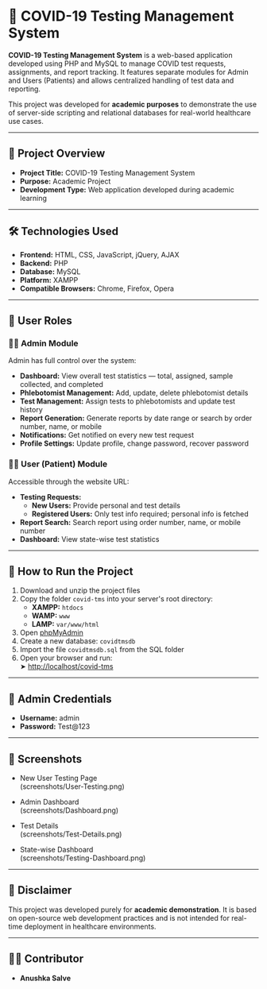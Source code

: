# 🦠 COVID-19 Testing Management System

**COVID-19 Testing Management System** is a web-based application developed using PHP and MySQL to manage COVID test requests, assignments, and report tracking. It features separate modules for Admin and Users (Patients) and allows centralized handling of test data and reporting.

This project was developed for **academic purposes** to demonstrate the use of server-side scripting and relational databases for real-world healthcare use cases.

---

## 📌 Project Overview

- **Project Title:** COVID-19 Testing Management System  
- **Purpose:** Academic Project  
- **Development Type:** Web application developed during academic learning  

---

## 🛠️ Technologies Used

- **Frontend:** HTML, CSS, JavaScript, jQuery, AJAX  
- **Backend:** PHP   
- **Database:** MySQL  
- **Platform:** XAMPP  
- **Compatible Browsers:** Chrome, Firefox, Opera

---

## 👤 User Roles

### 👨‍⚕️ Admin Module
Admin has full control over the system:

- **Dashboard:** View overall test statistics — total, assigned, sample collected, and completed
- **Phlebotomist Management:** Add, update, delete phlebotomist details
- **Test Management:** Assign tests to phlebotomists and update test history
- **Report Generation:** Generate reports by date range or search by order number, name, or mobile
- **Notifications:** Get notified on every new test request
- **Profile Settings:** Update profile, change password, recover password

### 🧑‍💼 User (Patient) Module
Accessible through the website URL:

- **Testing Requests:**
  - **New Users:** Provide personal and test details
  - **Registered Users:** Only test info required; personal info is fetched
- **Report Search:** Search report using order number, name, or mobile number
- **Dashboard:** View state-wise test statistics

---

## 🧪 How to Run the Project

1. Download and unzip the project files  
2. Copy the folder `covid-tms` into your server's root directory:
   - **XAMPP:** `htdocs`
   - **WAMP:** `www`
   - **LAMP:** `var/www/html`
3. Open [phpMyAdmin](http://localhost/phpmyadmin)
4. Create a new database: `covidtmsdb`
5. Import the file `covidtmsdb.sql` from the SQL folder
6. Open your browser and run:  
   ➤ [http://localhost/covid-tms](http://localhost/covid-tms)

---

## 🔐 Admin Credentials

- **Username:** admin  
- **Password:** Test@123

---

## 📸 Screenshots

- New User Testing Page  
  (screenshots/User-Testing.png)

- Admin Dashboard  
  (screenshots/Dashboard.png)

- Test Details  
  (screenshots/Test-Details.png)

- State-wise Dashboard  
  (screenshots/Testing-Dashboard.png)

---

## 📄 Disclaimer

This project was developed purely for **academic demonstration**. It is based on open-source web development practices and is not intended for real-time deployment in healthcare environments.

---

## 👩‍💻 Contributor

- **Anushka Salve** 

